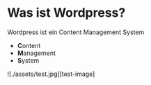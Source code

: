 # Was ist Wordpress?

Wordpress ist ein Content Management System

- **C**ontent
- **M**anagement
- **S**ystem

![./assets/test.jpg][test-image]
